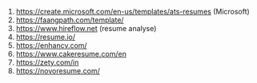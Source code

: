1. https://create.microsoft.com/en-us/templates/ats-resumes        (Microsoft)
2. https://faangpath.com/template/
3. https://www.hireflow.net       (resume analyse)
4. https://resume.io/
5. https://enhancv.com/
6. https://www.cakeresume.com/en
7. https://zety.com/in
8. https://novoresume.com/
